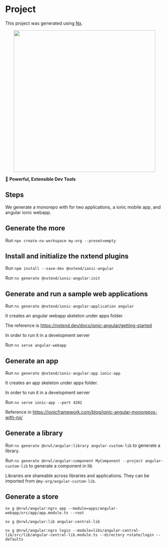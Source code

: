 

# Project

This project was generated using [Nx](https://nx.dev).

<p style="text-align: center;"><img src="https://raw.githubusercontent.com/nrwl/nx/master/images/nx-logo.png" width="450"></p>

🔎 **Powerful, Extensible Dev Tools**

## Steps

We generate a monorepo with for two applications, a ionic mobile app, and angular ionic webapp.

## Generate the more

Run `npx create-nx-workspace my-org --preset=empty`

## Install and initialize the nxtend plugins

Run `npm install --save-dev @nxtend/ionic-angular`

Run `nx generate @nxtend/ionic-angular:init`

## Generate and run a sample web applications

Run `nx generate @nxtend/ionic-angular:application angular`

It creates an angular webapp skeleton under apps folder.

The reference is
https://nxtend.dev/docs/ionic-angular/getting-started

In order to run it in a development server

Run `nx serve angular-webapp`

## Generate an app

Run `nx generate @nxtend/ionic-angular:app ionic-app`

It creates an app skeleton under apps folder.

In order to run it in a development server

Run `nx serve ionic-app --port 4201`

Reference in https://ionicframework.com/blog/ionic-angular-monorepos-with-nx/

## Generate a library

Run `nx generate @nrwl/angular:library angular-custom-lib` to generate a library.

Run `nx generate @nrwl/angular:component MyComponent --project angular-custom-lib` to generate a component in lib

Libraries are shareable across libraries and applications. They can be imported from `@my-org/angular-custom-lib`.

## Generate a store

`nx g @nrwl/angular:ngrx app --module=apps/angular-webapp/src/app/app.module.ts --root`

`nx g @nrwl/angular:lib angular-central-lib`

`nx g @nrwl/angular:ngrx login --module=libs/angular-central-lib/src/lib/angular-central-lib.module.ts --directory +state/login --defaults`

